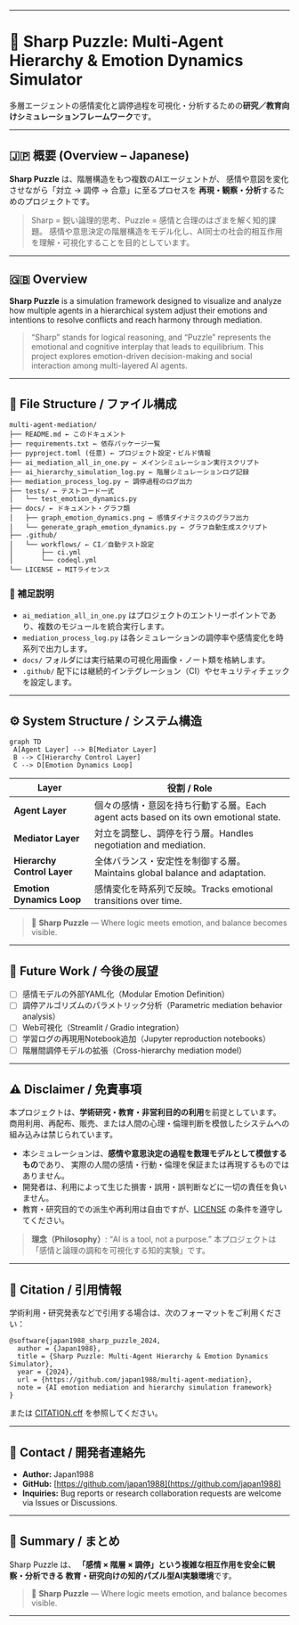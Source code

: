 
---

# 🧩 Sharp Puzzle: Multi-Agent Hierarchy & Emotion Dynamics Simulator

多層エージェントの感情変化と調停過程を可視化・分析するための**研究／教育向けシミュレーションフレームワーク**です。

---

## 🇯🇵 概要 (Overview – Japanese)

**Sharp Puzzle** は、階層構造をもつ複数のAIエージェントが、
感情や意図を変化させながら「対立 → 調停 → 合意」に至るプロセスを
**再現・観察・分析**するためのプロジェクトです。

> Sharp = 鋭い論理的思考、Puzzle = 感情と合理のはざまを解く知的課題。
> 感情や意思決定の階層構造をモデル化し、AI同士の社会的相互作用を理解・可視化することを目的としています。

---

## 🇬🇧 Overview 

**Sharp Puzzle** is a simulation framework designed to visualize and analyze how multiple agents in a hierarchical system adjust their emotions and intentions to resolve conflicts and reach harmony through mediation.

> “Sharp” stands for logical reasoning, and “Puzzle” represents the emotional and cognitive interplay that leads to equilibrium.
> This project explores emotion-driven decision-making and social interaction among multi-layered AI agents.

---

## 📁 File Structure / ファイル構成

```
multi-agent-mediation/
├── README.md ← このドキュメント
├── requirements.txt ← 依存パッケージ一覧
├── pyproject.toml (任意) ← プロジェクト設定・ビルド情報
├── ai_mediation_all_in_one.py ← メインシミュレーション実行スクリプト
├── ai_hierarchy_simulation_log.py ← 階層シミュレーションログ記録
├── mediation_process_log.py ← 調停過程のログ出力
├── tests/ ← テストコード一式
│   └── test_emotion_dynamics.py
├── docs/ ← ドキュメント・グラフ類
│   ├── graph_emotion_dynamics.png ← 感情ダイナミクスのグラフ出力
│   └── generate_graph_emotion_dynamics.py ← グラフ自動生成スクリプト
├── .github/
│   └── workflows/ ← CI／自動テスト設定
│       ├── ci.yml
│       └── codeql.yml
└── LICENSE ← MITライセンス
```

### 🧾 補足説明

* `ai_mediation_all_in_one.py` はプロジェクトのエントリーポイントであり、複数のモジュールを統合実行します。
* `mediation_process_log.py` は各シミュレーションの調停率や感情変化を時系列で出力します。
* `docs/` フォルダには実行結果の可視化用画像・ノート類を格納します。
* `.github/` 配下には継続的インテグレーション（CI）やセキュリティチェックを設定します。

---

## ⚙️ System Structure / システム構造

```mermaid
graph TD
 A[Agent Layer] --> B[Mediator Layer]
 B --> C[Hierarchy Control Layer]
 C --> D[Emotion Dynamics Loop]
```

| Layer                       | 役割 / Role                                                          |
| --------------------------- | ------------------------------------------------------------------ |
| **Agent Layer**             | 個々の感情・意図を持ち行動する層。Each agent acts based on its own emotional state. |
| **Mediator Layer**          | 対立を調整し、調停を行う層。Handles negotiation and mediation.                   |
| **Hierarchy Control Layer** | 全体バランス・安定性を制御する層。Maintains global balance and adaptation.          |
| **Emotion Dynamics Loop**   | 感情変化を時系列で反映。Tracks emotional transitions over time.                |

> 🧩 **Sharp Puzzle** — Where logic meets emotion, and balance becomes visible.

---

## 🧩 Future Work / 今後の展望

* [ ] 感情モデルの外部YAML化（Modular Emotion Definition）
* [ ] 調停アルゴリズムのパラメトリック分析（Parametric mediation behavior analysis）
* [ ] Web可視化（Streamlit / Gradio integration）
* [ ] 学習ログの再現用Notebook追加（Jupyter reproduction notebooks）
* [ ] 階層間調停モデルの拡張（Cross-hierarchy mediation model）

---

## ⚠️ Disclaimer / 免責事項

本プロジェクトは、**学術研究・教育・非営利目的の利用**を前提としています。
商用利用、再配布、販売、または人間の心理・倫理判断を模倣したシステムへの組み込みは禁じられています。

* 本シミュレーションは、**感情や意思決定の過程を数理モデルとして模倣するもの**であり、
  実際の人間の感情・行動・倫理を保証または再現するものではありません。
* 開発者は、利用によって生じた損害・誤用・誤判断などに一切の責任を負いません。
* 教育・研究目的での派生や再利用は自由ですが、[LICENSE](LICENSE) の条件を遵守してください。

> **理念（Philosophy）**:
> “AI is a tool, not a purpose.”
> 本プロジェクトは「感情と論理の調和を可視化する知的実験」です。

---

## 🧠 Citation / 引用情報

学術利用・研究発表などで引用する場合は、次のフォーマットをご利用ください：

```
@software{japan1988_sharp_puzzle_2024,
  author = {Japan1988},
  title = {Sharp Puzzle: Multi-Agent Hierarchy & Emotion Dynamics Simulator},
  year = {2024},
  url = {https://github.com/japan1988/multi-agent-mediation},
  note = {AI emotion mediation and hierarchy simulation framework}
}
```

または [CITATION.cff](CITATION.cff) を参照してください。

---

## 💬 Contact / 開発者連絡先

* **Author:** Japan1988
* **GitHub:** [https://github.com/japan1988](https://github.com/japan1988)
* **Inquiries:** Bug reports or research collaboration requests are welcome via Issues or Discussions.

---

## 🏁 Summary / まとめ

Sharp Puzzle は、
**「感情 × 階層 × 調停」**という複雑な相互作用を安全に観察・分析できる
教育・研究向けの**知的パズル型AI実験環境**です。

> 🧩 **Sharp Puzzle** — Where logic meets emotion, and balance becomes visible.

---


